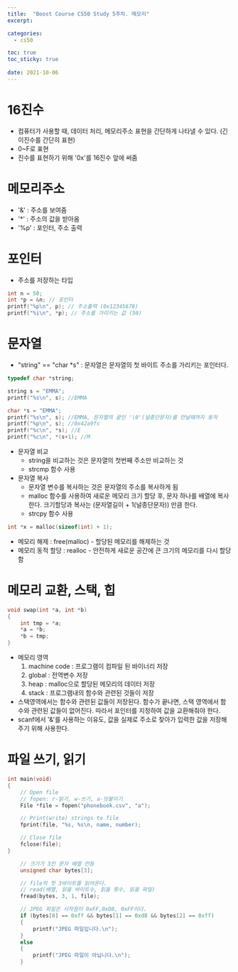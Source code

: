 ```yaml
---
title:  "Boost Course CS50 Study 5주차. 메모리"
excerpt:

categories:
  - cs50

toc: true
toc_sticky: true
 
date: 2021-10-06
---
```


# 16진수

-   컴퓨터가 사용할 때, 데이터 처리, 메모리주소 표현을 간단하게 나타낼 수 있다. (긴 이진수를 간단히 표현)
-   0~F로 표현
-   진수를 표현하기 위해 '0x'를 16진수 앞에 써줌

# 메모리주소

-   '&' : 주소를 보여줌
-   '\*' : 주소의 값을 받아옴
-   '%p' : 포인터, 주소 출력

# 포인터

-   주소를 저장하는 타입

```c
int n = 50;
int *p = &n; // 포인터
printf("%p\n", p); // 주소출력 (0x12345678)
printf("%i\n", *p); // 주소를 가리키는 값 (50)
```

# 문자열

-   "string" == "char \*s" : 문자열은 문자열의 첫 바이트 주소를 가리키는 포인터다.

```c
typedef char *string;
```

```c
string s = "EMMA";
printf("%s\n", s); //EMMA

char *s = "EMMA";
printf("%s\n", s); //EMMA, 문자열의 끝인 '\0'(널종단문자)를 만날때까지 동작
printf("%p\n", s); //0x42a9fs
printf("%c\n", *s); //E
printf("%c\n", *(s+1); //M
```

-   문자열 비교
    -   string을 비교하는 것은 문자열의 첫번째 주소만 비교하는 것
    -   strcmp 함수 사용
-   문자열 복사
    -   문자열 변수를 복사하는 것은 문자열의 주소를 복사하게 됨
    -   malloc 함수를 사용하여 새로운 메모리 크기 할당 후, 문자 하나를 배열에 복사한다. 크기할당과 복사는 (문자열길이 + 1(널종단문자)) 만큼 한다.
    -   strcpy 함수 사용

```c
int *x = malloc(sizeof(int) + 1);
```

-   메모리 해제 : free(malloc) - 할당된 메모리를 해제하는 것
-   메모리 동적 할당 : realloc - 안전하게 새로운 공간에 큰 크기의 메모리를 다시 할당함

# 메모리 교환, 스택, 힙

```c
void swap(int *a, int *b)
{
    int tmp = *a;
    *a = *b;
    *b = tmp;
}
```

-   메모리 영역
    1.  machine code : 프로그램이 컴파일 된 바이너리 저장
    2.  global : 전역변수 저장
    3.  heap : malloc으로 할당된 메모리의 데이터 저장
    4.  stack : 프로그램내의 함수와 관련된 것들이 저장
-   스택영역에서는 함수와 관련된 값들이 저장된다. 함수가 끝나면, 스택 영역에서 함수와 관련된 값들이 없어진다. 따라서 포인터를 지정하여 값을 교환해줘야 한다.
-   scanf에서 '&'를 사용하는 이유도, 값을 실제로 주소로 찾아가 입력한 값을 저장해 주기 위해 사용한다.

# 파일 쓰기, 읽기

```c
int main(void)
{
    // Open file
    // fopen: r-읽기, w-쓰기, a-덧붙이기
    File *file = fopen("phonebook.csv", "a");

    // Print(write) strings to file
    fprint(file, "%s, %s\n, name, number);

    // Close file
    fclose(file);
}
```

```c
    // 크기가 3인 문자 배열 만듬 
    unsigned char bytes[3];

    // file의 첫 3바이트를 읽어온다.
    // read(배열, 읽을 바이트수, 읽을 횟수, 읽을 파일)
    fread(bytes, 3, 1, file);

    // JPEG 파일은 시작점이 0xFF,0xD8, 0xFF이다.
    if (bytes[0] == 0xff && bytes[1] == 0xd8 && bytes[2] == 0xff)
    {
        printf("JPEG 파일입니다.\n");
    }
    else
    {
        printf("JPEG 파일이 아닙니다.\n");
    }
```

